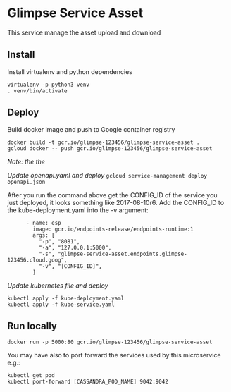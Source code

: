Glimpse Service Asset
====================

This service manage the asset upload and download


Install
-------
Install virtualenv and python dependencies
```
virtualenv -p python3 venv
. venv/bin/activate
```


Deploy
------
Build docker image and push to Google container registry
```
docker build -t gcr.io/glimpse-123456/glimpse-service-asset .
gcloud docker -- push gcr.io/glimpse-123456/glimpse-service-asset
```
*Note: the the*


*Update openapi.yaml and deploy*
```gcloud service-management deploy openapi.json```

After you run the command above get the CONFIG_ID of the service you just deployed, it looks something like 2017-08-10r6. 
Add the CONFIG_ID to the kube-deployment.yaml into the -v argument:
```
      - name: esp
        image: gcr.io/endpoints-release/endpoints-runtime:1
        args: [
          "-p", "8081",
          "-a", "127.0.0.1:5000",
          "-s", "glimpse-service-asset.endpoints.glimpse-123456.cloud.goog",
          "-v", "[CONFIG_ID]",
        ]
``` 

*Update kubernetes file and deploy*
```
kubectl apply -f kube-deployment.yaml
kubectl apply -f kube-service.yaml
```


Run locally
-----------
```docker run -p 5000:80 gcr.io/glimpse-123456/glimpse-service-asset```

You may have also to port forward the services used by this microservice e.g.:
```
kubectl get pod
kubectl port-forward [CASSANDRA_POD_NAME] 9042:9042
```


